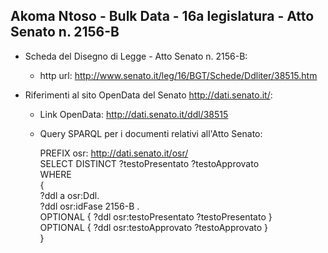 ## Akoma Ntoso - Bulk Data - 16a legislatura - Atto Senato n. 2156-B ##

* Scheda del Disegno di Legge - Atto Senato n. 2156-B:
	* http url: http://www.senato.it/leg/16/BGT/Schede/Ddliter/38515.htm

* Riferimenti al sito OpenData del Senato http://dati.senato.it/:
	* Link OpenData: http://dati.senato.it/ddl/38515
	* Query SPARQL per i documenti relativi all'Atto Senato:

        PREFIX osr: <http://dati.senato.it/osr/>  
		SELECT DISTINCT ?testoPresentato ?testoApprovato  
		WHERE  
		{  
		    ?ddl a osr:Ddl.  
		    ?ddl osr:idFase 2156-B .  
		    OPTIONAL { ?ddl osr:testoPresentato ?testoPresentato }  
		    OPTIONAL { ?ddl osr:testoApprovato ?testoApprovato }  
		}
		